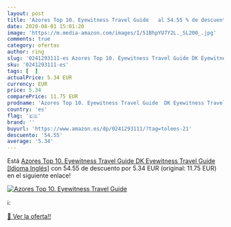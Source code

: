 ```yaml
---
layout: post
title: 'Azores Top 10. Eyewitness Travel Guide   al 54.55 % de descuento'
date: 2020-08-01 15:01:20
image: 'https://m.media-amazon.com/images/I/51BhpYU7Y2L._SL200_.jpg'
comments: true
category: ofertas
author: ring
slug: '0241293111-es Azores Top 10. Eyewitness Travel Guide DK Eyewitness...'
sku: '0241293111-es'
tags: [  ]
actualPrice: 5.34 EUR
currency: EUR
price: 5.34
comparePrice: 11.75 EUR
prodname: 'Azores Top 10. Eyewitness Travel Guide  DK Eyewitness Travel Guide  [Idioma Inglés]'
country: 'es'
flag: '🇪🇸'
brand: ''
buyurl: 'https://www.amazon.es/dp/0241293111/?tag=tolees-21'
descuento: '54.55'
average: '5.34'
---
```


Está [Azores Top 10. Eyewitness Travel Guide  DK Eyewitness Travel Guide  [Idioma Inglés]](https://www.amazon.es/dp/0241293111/?tag=tolees-21) con 54.55 de descuento por 5.34 EUR (original: 11.75 EUR) en el siguiente enlace!

[![Azores Top 10. Eyewitness Travel Guide  ](https://m.media-amazon.com/images/I/51BhpYU7Y2L._SL200_.jpg)](https://www.amazon.es/dp/0241293111/?tag=tolees-21)

ℹ️:


[🛒 Ver la oferta!!](https://www.amazon.es/dp/0241293111/?tag=tolees-21)
